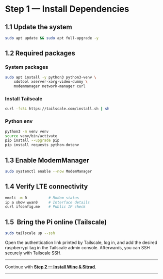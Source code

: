 
# Step 1 — Install Dependencies

## 1.1 Update the system

```bash
sudo apt update && sudo apt full-upgrade -y
```

## 1.2 Required packages

### System packages

```bash
sudo apt install -y python3 python3-venv \
    xdotool xserver-xorg-video-dummy \
    modemmanager network-manager curl
```

### Install Tailscale

```bash
curl -fsSL https://tailscale.com/install.sh | sh
```

### Python env

```bash
python3 -m venv venv
source venv/bin/activate
pip install --upgrade pip
pip install requests python-dotenv
```

## 1.3 Enable ModemManager

```bash
sudo systemctl enable --now ModemManager
```

## 1.4 Verify LTE connectivity

```bash
mmcli -m 0          # Modem status
ip a show wwan0     # Interface details
curl ifconfig.me    # Public IP check
```


## 1.5  Bring the Pi online (Tailscale)

```bash
sudo tailscale up --ssh
```

Open the authentication link printed by Tailscale, log in, and add the desired raspberrypi tag in the Tailscale admin console. 
Afterwards, you can SSH securely with Tailscale SSH. 

---

Continue with **[Step 2 — Install Wine & Sitrad](install_sitrad.md)**.

---
